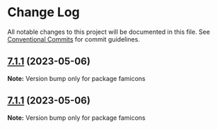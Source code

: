 # Change Log

All notable changes to this project will be documented in this file.
See [Conventional Commits](https://conventionalcommits.org) for commit guidelines.

## [7.1.1](https://github.com/familyjs/famicons/compare/v7.1.0...v7.1.1) (2023-05-06)

**Note:** Version bump only for package famicons





## [7.1.1](https://github.com/familyjs/famicons/compare/v7.1.0...v7.1.1) (2023-05-06)

**Note:** Version bump only for package famicons
